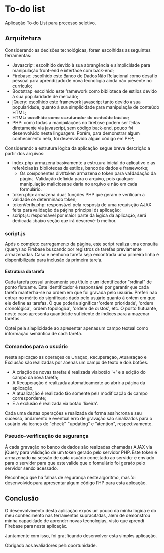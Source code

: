 # To-do list
Aplicação To-do List para processo seletivo.

## Arquitetura
Considerando as decisões tecnológicas, foram escolhidas as seguintes ferramentas:
- Javascript: escolhido devido à sua abrangência e simplicidade para manipulação front-end e interface com back-end;
- Firebase: escolhido este Banco de Dados Não Relacional como desafio pessoal para aprendizado de nova tecnologia ainda não presente no currículo;
- Bootstrap: escolhido este framework como biblioteca de estilos devido à sua popularidade de mercado;
- jQuery: escolhido este framework javascript tanto devido à sua popularidade, quanto à sua simplicidade para manipulação de conteúdo HTML;
- HTML: escolhido como estruturador de conteúdo básico;
- PHP: como todas a manipulações no firebase podem ser feitas diretamente via javascript, sem código back-end, pouco foi desenvolvido nesta linguagem. Porém, para demonstrar algum conhecimento nela, foi desenvolvido algum código em PHP;

Considerando a estrutura lógica da aplicação, segue breve descrição a partir dos arquivos:
- index.php: armazena basicamente a estrutura inicial do aplicativo e as referêcias às bibliotecas de estilos, banco de dados e frameworks;  
  - Os componentes div#token armazena o token para validadação da página. Validação definida para o arquivo, pois qualquer manipulação maliciosa se daria no arquivo e não em cada formulário.
- token.php: armazena duas funções PHP que geram e verificam a validade de determinado token;
- tokenVerify.php: responsável pela resposta de uma requisição AJAX feita para validação da página principal da aplicação;
- script.js: responsável por maior parte da lógica da aplicação, será dedicada abaixo seção que irá descrevê-lo melhor.

### script.js
Após o completo carregamento da página, este script realiza uma consulta (query) ao Firebase buscando por registros de tarefas previamente armazenadas. Caso e nenhuma tarefa seja encontrada uma primeira linha é disponibilizada para inclusão da primeira tarefa.

#### Estrutura da tarefa
Cada tarefa possui unicamente seu título e um identificador "ordinal" de ponto flutuante. Este identificador é responsável por garantir que cada tarefa mantenha-se na ordem em que foi gravada pelo usuário. Preferi não entrar no mérito do significado dado pelo usuário quanto à ordem em que ele define as tarefas. O que poderia significar 'ordem prioridade', 'ordem cronológica', 'ordem topológica', 'ordem de custos', etc. O ponto flutuante, neste caso apresenta quantidade suficiente de índices para armazenar tarefas.

Optei pela simplicidade ao apresentar apenas um campo textual como informação semântica de cada tarefa.

### Comandos para o usuário
Nesta aplicação as operaçes de Criação, Recuperação, Atualização e Exclusão são realizadas por apenas um campo de texto e dois botões. 
- A criação de novas tarefas é realizada via botão '+' e a edição do campo da nova tarefa;
- A Recuperação é realizada automaticamente ao abrir a página da aplicação;
- A atualização é realizado tão somente pela modificação do campo correspondente;
- E a exclusão é realizada via botão 'lixeira'.

Cada uma destas operações é realizada de forma assíncrona e seu sucesso, andamento e eventual erro de gravação são sinalizados para o usuário via ícones de "check", "updating" e "atention", respectivamente.

### Pseudo-verificação de segurança
À cada gravação no banco de dados são realizadas chamadas AJAX via jQuery para validação de um token gerado pelo servidor PHP. Este token é armazenado na sessão de cada usuário conectado ao servidor e enviado para o servidor para que este valide que o formulário foi gerado pelo servidor sendo acessado.

Reconheço que há falhas de segurança neste algoritmo, mas foi desenvolvido para apresentar algum código PHP para esta aplicação.

## Conclusão
O desenvolvimento desta aplicação expôs um pouco da minha lógica e do meu conhecimento nas ferramentas supracitadas, além de demonstrou minha capacidade de aprender novas tecnologias, visto que aprendi Firebase para nesta aplicação.

Juntamente com isso, foi gratificando desenvolver esta simples aplicação.

Obrigado aos avaliadores pela oportunidade.
